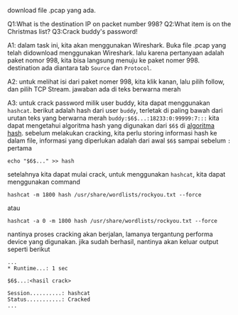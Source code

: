 download file .pcap yang ada.

Q1:What is the destination IP on packet number 998?
Q2:What item is on the Christmas list?
Q3:Crack buddy's password!

A1:
dalam task ini, kita akan menggunakan Wireshark. Buka file .pcap yang telah didownload
menggunakan Wireshark. lalu karena pertanyaan adalah paket nomor 998, kita bisa langsung
menuju ke paket nomer 998. destination ada diantara tab `Source` dan `Protocol`.

A2:
untuk melihat isi dari paket nomer 998, kita klik kanan, lalu pilih follow,
dan pilih TCP Stream. jawaban ada di teks berwarna merah

A3:
untuk crack password milik user buddy, kita dapat menggunakan `hashcat`. berikut 
adalah hash dari user `buddy`, terletak di paling bawah dari urutan teks yang berwarna 
merah ```buddy:$6$...:18233:0:99999:7:::```
kita dapat mengetahui algoritma hash yang digunakan dari `$6$` di [algoritma hash](https://hashcat.net/wiki/doku.php?id=example_hashes).
sebelum melakukan cracking, kita perlu storing informasi hash ke dalam file, informasi yang
diperlukan adalah dari awal `$6$` sampai sebelum `:` pertama
```
echo "$6$..." >> hash
```
setelahnya kita dapat mulai crack, untuk menggunakan `hashcat`, kita dapat menggunakan command
```
hashcat -m 1800 hash /usr/share/wordlists/rockyou.txt --force
```
atau
```
hashcat -a 0 -m 1800 hash /usr/share/wordlists/rockyou.txt --force
```

nantinya proses cracking akan berjalan, lamanya tergantung performa device yang digunakan.
jika sudah berhasil, nantinya akan keluar output seperti berikut
```
...
* Runtime...: 1 sec

$6$...:<hasil crack>
                                                          
Session..........: hashcat
Status...........: Cracked
...
```
